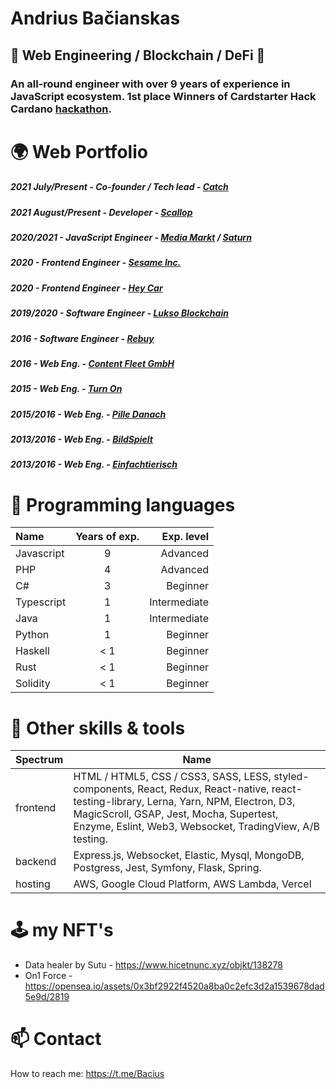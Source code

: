 

# Andrius Bačianskas
## 👾 Web Engineering / Blockchain / DeFi 👾

### An all-round engineer with over 9 years of experience in JavaScript ecosystem. 1st place Winners of Cardstarter Hack Cardano [hackathon](https://twitter.com/cardstarter/status/1451251343247609868?s=21). 

# 🌍 Web Portfolio

##### 2021 July/Present - Co-founder / Tech lead - [Catch](https://catch.express)
##### 2021 August/Present - Developer - [Scallop](https://www.scallop.io/)
##### 2020/2021 - JavaScript Engineer - __[Media Markt](https://www.mediamarkt.de)__ / __[Saturn](https://www.saturn.de/)__ 
##### 2020 - Frontend Engineer - __[Sesame Inc.](https://sesamecare.com)__
##### 2020 - Frontend Engineer - __[Hey Car](https://hey.car)__
##### 2019/2020 - Software Engineer - __[Lukso Blockchain](https://lukso.network/)__
##### 2016 - Software Engineer - __[Rebuy](https://www.rebuy.de/)__
##### 2016 - Web Eng. - __[Content Fleet GmbH](https://contentfleet.de/)__
##### 2015 - Web Eng. - __[Turn On](https://www.turn-on.de/)__
##### 2015/2016 - Web Eng. - __[Pille Danach](https://www.pille-danach.de/)__
##### 2013/2016 - Web Eng. - __[BildSpielt](https://spiele.bild.de/)__
##### 2013/2016 - Web Eng. - __[Einfachtierisch](https://einfachtierisch.de/)__

# 🦑 Programming languages
| Name | Years of exp.| Exp. level |
| :---         |     :---:      |          ---: |
| Javascript   | 9     | Advanced    |
| PHP     | 4       | Advanced      |
| C#     | 3       | Beginner      |
| Typescript     | 1       | Intermediate      |
| Java     | 1       | Intermediate      |
| Python     | 1       | Beginner      |
| Haskell     | < 1       | Beginner      |
| Rust     | < 1       | Beginner      |
| Solidity     | < 1       | Beginner      |

# 🧰 Other skills & tools

| Spectrum | Name |
| ---         |          --- |
| frontend   | HTML / HTML5, CSS / CSS3, SASS, LESS, styled-components, React, Redux, React-native, react-testing-library, Lerna, Yarn, NPM, Electron, D3, MagicScroll, GSAP, Jest, Mocha, Supertest, Enzyme, Eslint, Web3, Websocket, TradingView, A/B testing.    |
| backend   | Express.js, Websocket, Elastic, Mysql, MongoDB, Postgress, Jest, Symfony, Flask, Spring.   |
| hosting   | AWS, Google Cloud Platform, AWS Lambda, Vercel  |

# 🕹️ my NFT's
- Data healer by Sutu - https://www.hicetnunc.xyz/objkt/138278
- On1 Force - https://opensea.io/assets/0x3bf2922f4520a8ba0c2efc3d2a1539678dad5e9d/2819


# 📫 Contact 
How to reach me: https://t.me/Bacius
